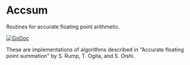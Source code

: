 # Accsum

Routines for accurate floating point arithmetic.

[![GoDoc](https://godoc.org/github.com/soniakeys/accsum?status.svg)](https://godoc.org/github.com/soniakeys/accsum)

These are implementations of algorithms described in "Accurate floating point
summation" by S. Rump, T. Ogita, and S. Oishi.
